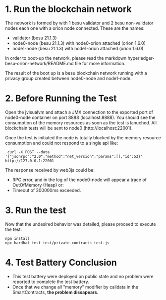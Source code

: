 # 1. Run the blockchain network
The network is formed by with 1 besu validator and 2 besu non-validator nodes each one with a orion node connected. These are the names:

- validator (besu 21.1.3)
- node0-node (besu 21.1.3) with node0-orion attached (orion 1.6.0)
- node1-node (besu 21.1.3) with node1-orion attached (orion 1.6.0)

In order to boot-up the network, please read the markdown hyperledger-besu-orion-network/README.md file for more information.

The result of the boot up is a besu blockchain network running with a privacy group created between node0-node and node1-node.


# 2. Before Running the Test

Open the jvisualvm and attach a JMX connection to the exported port of node0-node container on port 8888 (localhost:8888). You should see the consumption of the memory resources as soon as the test is lanuched.
All blockchain tests will be sent to node0 (http://localhost:22001).

Once the test is initiated the node is totally blocked by the memory resource consumption and could not respond to a single api like:

     curl -X POST --data '{"jsonrpc":"2.0","method":"net_version","params":[],"id":53}' http://127.0.0.1:22001

The response received by web3js could be:
   - RPC error, and in the log of the node0-node will appear a trace of OutOfMemory (Heap)
   or:
   - Timeout of 300000ms exceeded.
     

# 3. Run the test

Now that the undesired behavior was detailed, please proceed to execute the test:

```
npm install
npx hardhat test test/private-contracts-test.js
```

# 4. Test Battery Conclusion

* This test battery were deployed on public state and no problem were reported to complete the test battery.
* Once that we change all "memory" modifier by calldata in the SmartContracts, **the problem dissapears.**

